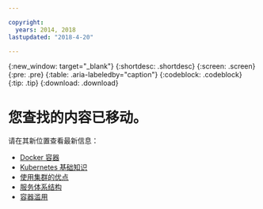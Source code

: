 ```yaml
---

copyright:
  years: 2014, 2018
lastupdated: "2018-4-20"

---
```


{:new_window: target="_blank"}
{:shortdesc: .shortdesc}
{:screen: .screen}
{:pre: .pre}
{:table: .aria-labeledby="caption"}
{:codeblock: .codeblock}
{:tip: .tip}
{:download: .download}


# 您查找的内容已移动。

请在其新位置查看最新信息：
 - [Docker 容器](cs_tech.html#docker_containers)
 - [Kubernetes 基础知识](cs_tech.html#kubernetes_basics)
 - [使用集群的优点](cs_why.html#benefits)
 - [服务体系结构](cs_tech.html#architecture)
 - [容器滥用](cs_why.html#terms)

